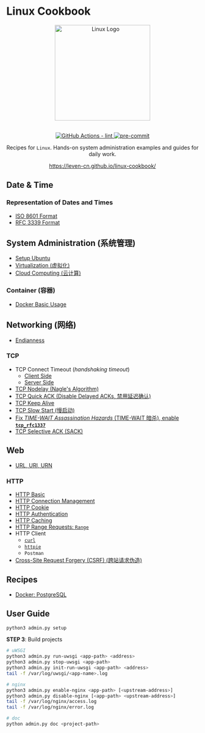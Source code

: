 # Linux Cookbook

<section align="center">
  <img src="https://leven-cn.github.io/linux-cookbook/imgs/linux-logo.svg"
    alt="Linux Logo" width="250" height="250" style="text-align:center;" title="Linux Logo">
  <br><br>
  <p>
    <a href="https://github.com/leven-cn/linux-cookbook/actions/workflows/lint.yml">
      <img src="https://github.com/leven-cn/linux-cookbook/actions/workflows/lint.yml/badge.svg"
      alt="GitHub Actions - lint" style="max-width:100%;">
    </a>
    <a href="https://github.com/pre-commit/pre-commit">
      <img src="https://img.shields.io/badge/pre--commit-enabled-brightgreen?logo=pre-commit&logoColor=white"
      alt="pre-commit" style="max-width:100%;">
    </a>
  </p>
  <p>Recipes for <code>Linux</code>.
  Hands-on system administration examples and guides for daily work.</p>
  <p><a href="https://leven-cn.github.io/linux-cookbook/">https://leven-cn.github.io/linux-cookbook/</a></p>
</section>

<!-- markdownlint-disable line-length -->

## Date & Time

### Representation of Dates and Times

- [ISO 8601 Format](https://leven-cn.github.io/linux-cookbook/cookbook/time/fmt_iso_8601)
- [RFC 3339 Format](https://leven-cn.github.io/linux-cookbook/cookbook/time/fmt_rfc_3339)

## System Administration (系统管理)

- [Setup Ubuntu](https://leven-cn.github.io/linux-cookbook/cookbook/sys/ubuntu_setup)
- [Virtualization (虚拟化)](https://leven-cn.github.io/linux-cookbook/cookbook/sys/virtualization)
- [Cloud Computing (云计算)](https://leven-cn.github.io/linux-cookbook/cookbook/sys/cloud_computing)

### Container (容器)

- [Docker Basic Usage](https://leven-cn.github.io/linux-cookbook/cookbook/sys/docker_basic)

## Networking (网络)

- [Endianness](https://leven-cn.github.io/linux-cookbook/cookbook/net/endianness)

### TCP

- TCP Connect Timeout (*handshaking timeout*)
  - [Client Side](https://leven-cn.github.io/linux-cookbook/cookbook/net/tcp_connect_timeout_client)
  - [Server Side](https://leven-cn.github.io/linux-cookbook/cookbook/net/tcp_connect_timeout_server)
- [TCP Nodelay (Nagle's Algorithm)](https://leven-cn.github.io/linux-cookbook/cookbook/net/tcp_nodelay)
- [TCP Quick ACK (Disable Delayed ACKs, 禁用延迟确认)](https://leven-cn.github.io/linux-cookbook/cookbook/net/tcp_quickack)
- [TCP Keep Alive](https://leven-cn.github.io/linux-cookbook/cookbook/net/tcp_keepalive)
- [TCP Slow Start (慢启动)](https://leven-cn.github.io/linux-cookbook/cookbook/net/tcp_slowstart)
- [Fix *TIME-WAIT Assassination Hazards* (TIME-WAIT 暗杀), enable **`tcp_rfc1337`**](https://leven-cn.github.io/linux-cookbook/cookbook/net/tcp_rfc1337)
- [TCP Selective ACK (SACK)](https://leven-cn.github.io/linux-cookbook/cookbook/net/tcp_sack)

## Web

- [URL, URI, URN](https://leven-cn.github.io/linux-cookbook/cookbook/web/uri_url_urn)

### HTTP

- [HTTP Basic](https://leven-cn.github.io/linux-cookbook/cookbook/web/http_basic)
- [HTTP Connection Management](https://leven-cn.github.io/linux-cookbook/cookbook/web/http_connection)
- [HTTP Cookie](https://leven-cn.github.io/linux-cookbook/cookbook/web/http_cookie)
- [HTTP Authentication](https://leven-cn.github.io/linux-cookbook/cookbook/web/http_authentication)
- [HTTP Caching](https://leven-cn.github.io/linux-cookbook/cookbook/web/http_caching)
- [HTTP Range Requests: `Range`](https://leven-cn.github.io/linux-cookbook/cookbook/web/http_range)
- HTTP Client
  - [`curl`](https://leven-cn.github.io/linux-cookbook/cookbook/web/curl)
  - [`httpie`](https://leven-cn.github.io/linux-cookbook/cookbook/web/httpie)
  - `Postman`
- [Cross-Site Request Forgery (CSRF) (跨站请求伪造)](https://leven-cn.github.io/linux-cookbook/cookbook/web/csrf)

## Recipes

- [Docker: PostgreSQL](https://leven-cn.github.io/linux-cookbook/recipes/docker_postgresql)

<!-- markdownlint-enable line-length -->

## User Guide

```bash
python3 admin.py setup
```

**STEP 3**: Build projects

```bash
# uWSGI
python3 admin.py run-uwsgi <app-path> <address>
python3 admin.py stop-uwsgi <app-path>
python3 admin.py init-run-uwsgi <app-path> <address>
tail -f /var/log/uwsgi/<app-name>.log

# nginx
python3 admin.py enable-nginx <app-path> [<upstream-address>]
python3 admin.py disable-nginx [<app-path> <upstream-address>]
tail -f /var/log/nginx/access.log
tail -f /var/log/nginx/error.log

# doc
python admin.py doc <project-path>
```
